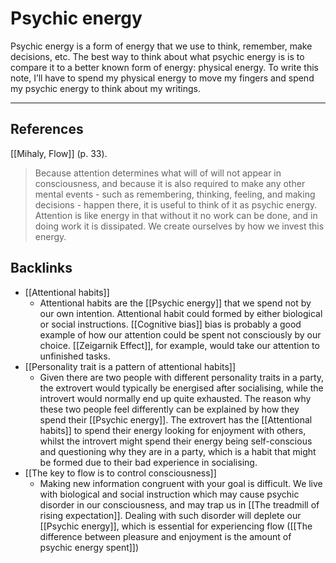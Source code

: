 # Psychic energy
Psychic energy is a form of energy that we use to think, remember, make decisions, etc. The best way to think about what psychic energy is is to compare it to a better known form of energy: physical energy. To write this note, I’ll have to spend my physical energy to move my fingers and spend my psychic energy to think about my writings.

---
## References
[[Mihaly, Flow]] (p. 33).
> Because attention determines what will of will not appear in consciousness, and because it is also required to make any other mental events - such as remembering, thinking, feeling, and making decisions - happen there, it is useful to think of it as psychic energy. Attention is like energy in that without it no work can be done, and in doing work it is dissipated. We create ourselves by how we invest this energy.

## Backlinks
* [[Attentional habits]]
	* Attentional habits are the [[Psychic energy]] that we spend not by our own intention. Attentional habit could formed by either biological or social instructions. [[Cognitive bias]] bias is probably a good example of how our attention could be spent not consciously by our choice. [[Zeigarnik Effect]], for example, would take our attention to unfinished tasks.
* [[Personality trait is a pattern of attentional habits]]
	* Given there are two people with different personality traits in a party, the extrovert would typically be energised after socialising, while the introvert would normally end up quite exhausted. The reason why these two people feel differently can be explained by how they spend their [[Psychic energy]]. The extrovert has the [[Attentional habits]] to spend their energy looking for enjoyment with others, whilst the introvert might spend their energy being self-conscious and questioning why they are in a party, which is a habit that might be formed due to their bad experience in socialising.
* [[The key to flow is to control consciousness]]
	* Making new information congruent with your goal is difficult. We live with biological and social instruction which may cause psychic disorder in our consciousness, and may trap us in [[The treadmill of rising expectation]]. Dealing with such disorder will deplete our [[Psychic energy]], which is essential for experiencing flow ([[The difference between pleasure and enjoyment is the amount of psychic energy spent]])

<!-- #evergreen #attention #thinking -->

<!-- {BearID:12870508-6102-4713-A33F-03976F11946D-12820-0000106128A9E3AC} -->

